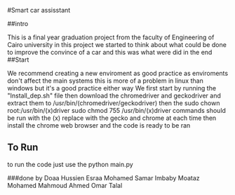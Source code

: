 #Smart car assisstant

##intro

This is a final year graduation project from the faculty of Engineering of Cairo university in this project we started to think about what could be done to improve the convince of a car and this was what were did in the end
##Start

We recommend creating a new enviroment as good practice as enviroments don't affect the main systems this is more of a problem in linux than windows but it's a good practice either way
We first start by running the "Install_dep.sh" file
then download the chromedriver and geckodriver and extract them to /usr/bin/(chromedriver/geckodriver)
then the 
sudo chown root:/usr/bin/(x)driver
sudo chmod 755 /usr/bin/(x)driver
commands should be run with the (x) replace with the gecko and chrome at each time
then install the chrome web browser and the code is ready to be ran

## To Run 
to run the code just use the 
python main.py
 
 ###done by
 Doaa Hussien
 Esraa Mohamed
 Samar Imbaby
 Moataz Mohamed
 Mahmoud Ahmed
 Omar Talal
